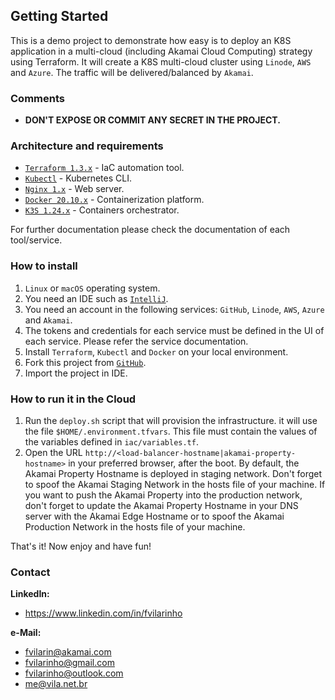 Getting Started
---------------
This is a demo project to demonstrate how easy is to deploy an K8S application in a multi-cloud 
(including Akamai Cloud Computing) strategy using Terraform.
It will create a K8S multi-cloud cluster using `Linode`, `AWS` and `Azure`. The traffic will be delivered/balanced
by `Akamai`.

### Comments
- **DON'T EXPOSE OR COMMIT ANY SECRET IN THE PROJECT.**

### Architecture and requirements
- [`Terraform 1.3.x`](https://www.terraform.io) - IaC automation tool.
- [`Kubectl`](https://kubernetes.io/docs/tasks/tools/) - Kubernetes CLI.
- [`Nginx 1.x`](https://www.nginx.com) - Web server.
- [`Docker 20.10.x`](https://www.docker.com) - Containerization platform.
- [`K3S 1.24.x`](https://k3s.io) - Containers orchestrator.

For further documentation please check the documentation of each tool/service.

### How to install
1. `Linux` or `macOS` operating system.
2. You need an IDE such as [`IntelliJ`](https://www.jetbrains.com/pt-br/idea).
3. You need an account in the following services:
`GitHub`, `Linode`, `AWS`, `Azure` and `Akamai`.
4. The tokens and credentials for each service must be defined in the UI of each service. Please refer the service 
documentation.
6. Install `Terraform`, `Kubectl` and `Docker` on your local environment.
5. Fork this project from [`GitHub`](https://www.github.com).
6. Import the project in IDE.

### How to run it in the Cloud
1. Run the `deploy.sh` script that will provision the infrastructure. it will use the file `$HOME/.environment.tfvars`. 
This file must contain the values of the variables defined in `iac/variables.tf`.
2. Open the URL `http://<load-balancer-hostname|akamai-property-hostname>` in your preferred browser, after the boot. By
default, the Akamai Property Hostname is deployed in staging network. Don't forget to spoof the Akamai Staging Network
in the hosts file of your machine. If you want to push the Akamai Property into the production network, 
don't forget to update the Akamai Property Hostname in your DNS server with the Akamai Edge Hostname or to spoof the 
Akamai Production Network in the hosts file of your machine.

That's it! Now enjoy and have fun!

### Contact
**LinkedIn:**
- https://www.linkedin.com/in/fvilarinho

**e-Mail:**
- fvilarin@akamai.com
- fvilarinho@gmail.com
- fvilarinho@outlook.com
- me@vila.net.br
